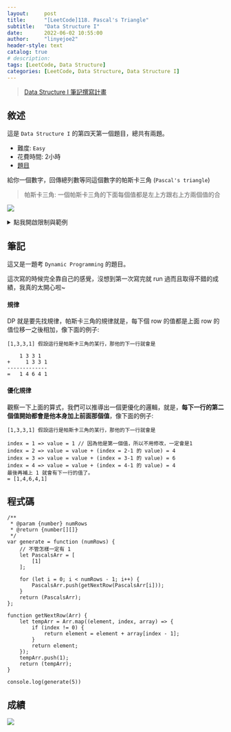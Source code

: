 ```yaml
---
layout:     post
title:      "[LeetCode]118. Pascal's Triangle"
subtitle:   "Data Structure I"
date:       2022-06-02 10:55:00
author:     "linyejoe2"
header-style: text
catalog: true
# description: 
tags: [LeetCode, Data Structure]
categories: [LeetCode, Data Structure, Data Structure I]
---
```


>[Data Structure I 筆記撰寫計畫](https://linyejoe2.github.io/2022/05/30/leetcode/Data%20Structure/Data%20Structure%20I/Starting_write_Data_Structure_I_note/)

## 敘述

這是 `Data Structure I` 的第四天第一個題目，總共有兩題。

+ 難度: `Easy` 
+ 花費時間: 2小時
+ [題目](https://leetcode.com/problems/pascals-triangle/)

給你一個數字，回傳總列數等同這個數字的帕斯卡三角 (`Pascal's triangle`)

<!--more-->

>帕斯卡三角: 一個帕斯卡三角的下面每個值都是左上方跟右上方兩個值的合

![](https://upload.wikimedia.org/wikipedia/commons/0/0d/PascalTriangleAnimated2.gif)

<details><summary>點我開啟限制與範例</summary>
<pre>

**限制:**

-  1 <= numRows <= 30

**Example 1:**

```=
Input: numRows = 5
Output: [[1],[1,1],[1,2,1],[1,3,3,1],[1,4,6,4,1]]
```

**Example 2:**

```=
Input: numRows = 1
Output: [[1]]
```
</pre></details>

## 筆記

這又是一題考 `Dynamic Programming` 的題目。

這次寫的時候完全靠自己的感覺，沒想到第一次寫完就 run 過而且取得不錯的成績，我真的太開心啦~

#### 規律

DP 就是要先找規律，帕斯卡三角的規律就是，每下個 row 的值都是上面 row 的值位移一之後相加，像下面的例子:

```=
[1,3,3,1] 假設這行是帕斯卡三角的某行，那他的下一行就會是

    1 3 3 1
+     1 3 3 1
-------------
=   1 4 6 4 1
```

#### 優化規律

觀察一下上面的算式，我們可以推導出一個更優化的邏輯，就是，**每下一行的第二個值開始都會是他本身加上前面那個值**，像下面的例子:

```=
[1,3,3,1] 假設這行是帕斯卡三角的某行，那他的下一行就會是

index = 1 => value = 1 // 因為他是第一個值，所以不用修改，一定會是1
index = 2 => value = value + (index = 2-1 的 value) = 4
index = 3 => value = value + (index = 3-1 的 value) = 6
index = 4 => value = value + (index = 4-1 的 value) = 4
最後再補上 1 就會有下一行的值了。
= [1,4,6,4,1]
```

## 程式碼

```js=
/**
 * @param {number} numRows
 * @return {number[][]}
 */
var generate = function (numRows) {
    // 不管怎樣一定有 1
    let PascalsArr = [
        [1]
    ];

    for (let i = 0; i < numRows - 1; i++) {
        PascalsArr.push(getNextRow(PascalsArr[i]));
    }
    return (PascalsArr);
};

function getNextRow(Arr) {
    let tempArr = Arr.map((element, index, array) => {
        if (index != 0) {
            return element = element + array[index - 1];
        }
        return element;
    });
    tempArr.push(1);
    return (tempArr);
}

console.log(generate(5))
```

## 成績

![](https://i.imgur.com/EAPJzb5.png)


<!-- ##### 參考資料 -->